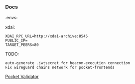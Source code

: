 ### Docs

.envs:

xdai:
```
XDAI_RPC_URL=http://xdai-archive:8545
PUBLIC_IP=
TARGET_PEERS=80
```



TODO:

```
auto-generate .jwtsecret for beacon-execution connection
Fix wireguard chains network for pocket-frontends
```

[Pocket Validator](README_POKT.md) </br>
